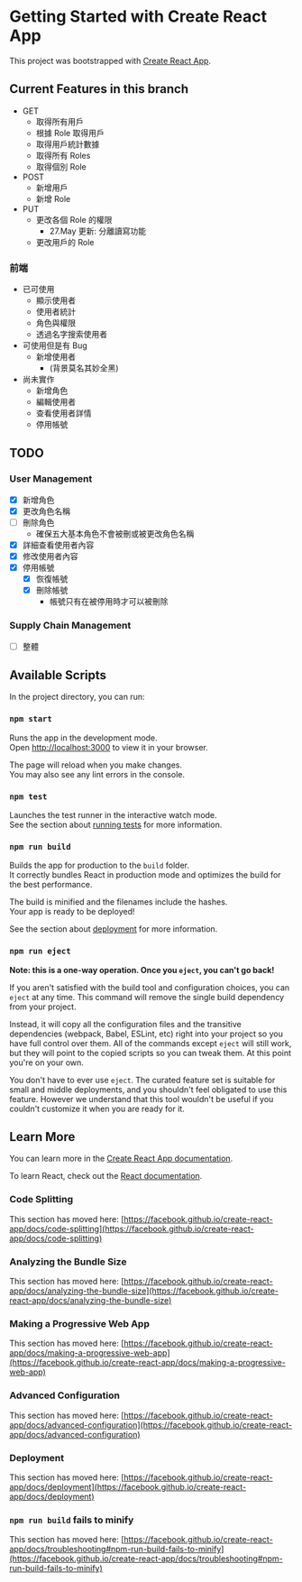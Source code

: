 # Getting Started with Create React App

This project was bootstrapped with [Create React App](https://github.com/facebook/create-react-app).

## Current Features in this branch
- GET
  - 取得所有用戶
  - 根據 Role 取得用戶
  - 取得用戶統計數據
  - 取得所有 Roles
  - 取得個別 Role
- POST
  - 新增用戶
  - 新增 Role
- PUT
  - 更改各個 Role 的權限
    - 27.May 更新: 分離讀寫功能
  - 更改用戶的 Role

### 前端
- 已可使用
  - 顯示使用者
  - 使用者統計
  - 角色與權限
  - 透過名字搜索使用者
- 可使用但是有 Bug
  - 新增使用者 
    - (背景莫名其妙全黑)
- 尚未實作
  - 新增角色
  - 編輯使用者
  - 查看使用者詳情
  - 停用帳號

## TODO
### User Management
- [x] 新增角色
- [x] 更改角色名稱
- [ ] 刪除角色
  - 確保五大基本角色不會被刪或被更改角色名稱
- [x] 詳細查看使用者內容
- [x] 修改使用者內容
- [x] 停用帳號
  - [x] 恢復帳號
  - [x] 刪除帳號
    - 帳號只有在被停用時才可以被刪除

### Supply Chain Management
- [ ] 整體




## Available Scripts

In the project directory, you can run:

### `npm start`

Runs the app in the development mode.\
Open [http://localhost:3000](http://localhost:3000) to view it in your browser.

The page will reload when you make changes.\
You may also see any lint errors in the console.

### `npm test`

Launches the test runner in the interactive watch mode.\
See the section about [running tests](https://facebook.github.io/create-react-app/docs/running-tests) for more information.

### `npm run build`

Builds the app for production to the `build` folder.\
It correctly bundles React in production mode and optimizes the build for the best performance.

The build is minified and the filenames include the hashes.\
Your app is ready to be deployed!

See the section about [deployment](https://facebook.github.io/create-react-app/docs/deployment) for more information.

### `npm run eject`

**Note: this is a one-way operation. Once you `eject`, you can't go back!**

If you aren't satisfied with the build tool and configuration choices, you can `eject` at any time. This command will remove the single build dependency from your project.

Instead, it will copy all the configuration files and the transitive dependencies (webpack, Babel, ESLint, etc) right into your project so you have full control over them. All of the commands except `eject` will still work, but they will point to the copied scripts so you can tweak them. At this point you're on your own.

You don't have to ever use `eject`. The curated feature set is suitable for small and middle deployments, and you shouldn't feel obligated to use this feature. However we understand that this tool wouldn't be useful if you couldn't customize it when you are ready for it.

## Learn More

You can learn more in the [Create React App documentation](https://facebook.github.io/create-react-app/docs/getting-started).

To learn React, check out the [React documentation](https://reactjs.org/).

### Code Splitting

This section has moved here: [https://facebook.github.io/create-react-app/docs/code-splitting](https://facebook.github.io/create-react-app/docs/code-splitting)

### Analyzing the Bundle Size

This section has moved here: [https://facebook.github.io/create-react-app/docs/analyzing-the-bundle-size](https://facebook.github.io/create-react-app/docs/analyzing-the-bundle-size)

### Making a Progressive Web App

This section has moved here: [https://facebook.github.io/create-react-app/docs/making-a-progressive-web-app](https://facebook.github.io/create-react-app/docs/making-a-progressive-web-app)

### Advanced Configuration

This section has moved here: [https://facebook.github.io/create-react-app/docs/advanced-configuration](https://facebook.github.io/create-react-app/docs/advanced-configuration)

### Deployment

This section has moved here: [https://facebook.github.io/create-react-app/docs/deployment](https://facebook.github.io/create-react-app/docs/deployment)

### `npm run build` fails to minify

This section has moved here: [https://facebook.github.io/create-react-app/docs/troubleshooting#npm-run-build-fails-to-minify](https://facebook.github.io/create-react-app/docs/troubleshooting#npm-run-build-fails-to-minify)
